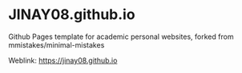 # JINAY08.github.io
Github Pages template for academic personal websites, forked from mmistakes/minimal-mistakes

Weblink: https://jinay08.github.io
